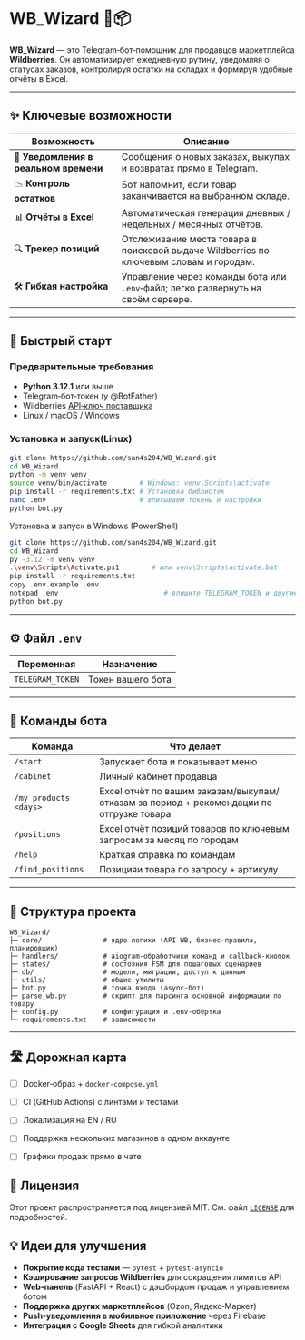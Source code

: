 # WB\_Wizard 🤖📦

**WB\_Wizard** — это Telegram‑бот‑помощник для продавцов маркетплейса **Wildberries**.
Он автоматизирует ежедневную рутину, уведомляя о статусах заказов, контролируя остатки
на складах и формируя удобные отчёты в Excel.

---

## ✨ Ключевые возможности

| Возможность                           | Описание                                                                               |
| ------------------------------------- | -------------------------------------------------------------------------------------- |
| 📢 **Уведомления в реальном времени** | Сообщения о новых заказах, выкупах и возвратах прямо в Telegram.                       |
| 📉 **Контроль остатков**              | Бот напомнит, если товар заканчивается на выбранном складе.                            |
| 📊 **Отчёты в Excel**                 | Автоматическая генерация дневных / недельных / месячных отчётов.                       |
| 🔍 **Трекер позиций**                 | Отслеживание места товара в поисковой выдаче Wildberries по ключевым словам и городам. |
| 🛠 **Гибкая настройка**               | Управление через команды бота или `.env`‑файл; легко развернуть на своём сервере.      |

---

## 🚀 Быстрый старт

### Предварительные требования

* **Python 3.12.1** или выше
* Telegram‑бот‑токен (у @BotFather)
* Wildberries [API‑ключ поставщика](https://seller.wildberries.ru/)
* Linux / macOS / Windows

### Установка и запуск(Linux)

```bash
git clone https://github.com/san4s204/WB_Wizard.git
cd WB_Wizard
python -m venv venv
source venv/bin/activate        # Windows: venv\Scripts\activate
pip install -r requirements.txt # Установка библиотек
nano .env                       # вписываем токены и настройки
python bot.py
```

Установка и запуск в Windows (PowerShell)

```bash
git clone https://github.com/san4s204/WB_Wizard.git
cd WB_Wizard
py -3.12 -m venv venv
.\venv\Scripts\Activate.ps1        # или venv\Scripts\activate.bat
pip install -r requirements.txt
copy .env.example .env
notepad .env                          # впишите TELEGRAM_TOKEN и другие ключи
python bot.py
```
---

## ⚙️ Файл `.env`

| Переменная         | Назначение                               |
| ------------------ | ---------------------------------------- |
| `TELEGRAM_TOKEN`   | Токен вашего бота                        |


---

## 🏁 Команды бота

| Команда                         | Что делает                                              |
| ------------------------------- | ------------------------------------------------------- |
| `/start`                        | Запускает бота и показывает меню                        |
| `/cabinet`                      | Личный кабинет продавца                                 |
| `/my products <days>`           | Excel отчёт по вашим заказам/выкупам/отказам за период + рекомендации по отгрузке товара  |
| `/positions`                    | Excel отчёт позиций товаров по ключевым запросам за месяц по городам|
| `/help`                         | Краткая справка по командам                             |
| `/find_positions`               | Позицияи товара по запросу + артикулу                   |

---

## 📂 Структура проекта

```
WB_Wizard/
├─ core/               # ядро логики (API WB, бизнес‑правила, планировщик)
├─ handlers/           # aiogram‑обработчики команд и callback‑кнопок
├─ states/             # состояния FSM для пошаговых сценариев
├─ db/                 # модели, миграции, доступ к данным
├─ utils/              # общие утилиты
├─ bot.py              # точка входа (async‑бот)
├─ parse_wb.py         # скрипт для парсинга основной информации по товару 
├─ config.py           # конфигурация и .env‑обёртка
└─ requirements.txt    # зависимости
```

---

## 🛣 Дорожная карта

* [ ] Docker‑образ + `docker-compose.yml`
* [ ] CI (GitHub Actions) с линтами и тестами
* [ ] Локализация на EN / RU
* [ ] Поддержка нескольких магазинов в одном аккаунте
* [ ] Графики продаж прямо в чате


## 📄 Лицензия

Этот проект распространяется под лицензией MIT.
См. файл [`LICENSE`](LICENSE) для подробностей.



## 💡 Идеи для улучшения

* **Покрытие кода тестами** — `pytest` + `pytest-asyncio`
* **Кэширование запросов Wildberries** для сокращения лимитов API
* **Web‑панель** (FastAPI + React) c дэшбордом продаж и управлением ботом
* **Поддержка других маркетплейсов** (Ozon, Яндекс‑Маркет)
* **Push‑уведомления в мобильное приложение** через Firebase
* **Интеграция с Google Sheets** для гибкой аналитики

